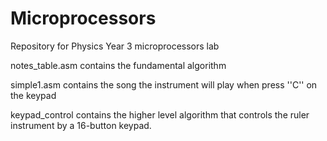 # Microprocessors
Repository for Physics Year 3 microprocessors lab

notes_table.asm contains the fundamental algorithm

simple1.asm contains the song the instrument will play when press ''C'' on the keypad

keypad_control contains the higher level algorithm that controls the ruler instrument by a 16-button keypad.
